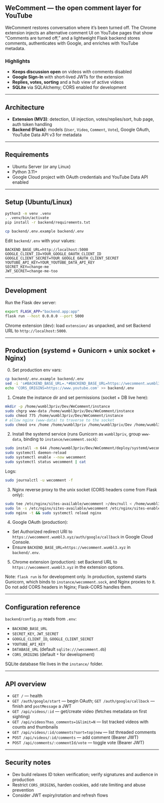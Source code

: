 ## WeComment — the open comment layer for YouTube

WeComment restores conversation where it’s been turned off. The Chrome extension injects an alternative comment UI on YouTube pages that show “Comments are turned off,” and a lightweight Flask backend stores comments, authenticates with Google, and enriches with YouTube metadata.

### Highlights

- **Keeps discussion open** on videos with comments disabled
- **Google Sign‑In** with short‑lived JWTs for the extension
- **Replies, votes, sorting** and a hub view of active videos
- **SQLite** via SQLAlchemy; CORS enabled for development

---

## Architecture

- **Extension (MV3)**: detection, UI injection, votes/replies/sort, hub page, auth token handling
- **Backend (Flask)**: models (`User`, `Video`, `Comment`, `Vote`), Google OAuth, YouTube Data API v3 for metadata

---

## Requirements

- Ubuntu Server (or any Linux)
- Python 3.11+
- Google Cloud project with OAuth credentials and YouTube Data API enabled

---

## Setup (Ubuntu/Linux)

```bash
python3 -m venv .venv
. .venv/bin/activate
pip install -r backend/requirements.txt

cp backend/.env.example backend/.env
```

Edit `backend/.env` with your values:

```env
BACKEND_BASE_URL=http://localhost:5000
GOOGLE_CLIENT_ID=YOUR_GOOGLE_OAUTH_CLIENT_ID
GOOGLE_CLIENT_SECRET=YOUR_GOOGLE_OAUTH_CLIENT_SECRET
YOUTUBE_API_KEY=YOUR_YOUTUBE_DATA_API_KEY
SECRET_KEY=change-me
JWT_SECRET=change-me-too
```

---

## Development

Run the Flask dev server:

```bash
export FLASK_APP="backend.app:app"
flask run --host 0.0.0.0 --port 5000
```

Chrome extension (dev): load `extension/` as unpacked, and set Backend URL to `http://localhost:5000`.

---

## Production (systemd + Gunicorn + unix socket + Nginx)

0) Set production env vars:

```bash
cp backend/.env.example backend/.env
sed -i 's#BACKEND_BASE_URL=.*#BACKEND_BASE_URL=https://wecomment.wumbl3.xyz#' backend/.env
echo 'CORS_ORIGINS=https://www.youtube.com' >> backend/.env
```

1) Create the instance dir and set permissions (socket + DB live here):

```bash
mkdir -p /home/wumbl3priv/Dev/WeComment/instance
sudo chgrp www-data /home/wumbl3priv/Dev/WeComment/instance
sudo chmod 775 /home/wumbl3priv/Dev/WeComment/instance
# allow nginx (www-data) to traverse to the socket
sudo chmod o+x /home /home/wumbl3priv /home/wumbl3priv/Dev /home/wumbl3priv/Dev/WeComment
```

2) Install the systemd service (runs Gunicorn as `wumbl3priv`, group `www-data`, binding to `instance/wecomment.sock`):

```bash
sudo install -m 644 /home/wumbl3priv/Dev/WeComment/deploy/systemd/wecomment.service /etc/systemd/system/wecomment.service
sudo systemctl daemon-reload
sudo systemctl enable --now wecomment
sudo systemctl status wecomment | cat
```

Logs:

```bash
sudo journalctl -u wecomment -f
```

3) Nginx reverse proxy to the unix socket (CORS headers come from Flask only):

```bash
sudo tee /etc/nginx/sites-available/wecomment >/dev/null < /home/wumbl3priv/Dev/WeComment/deploy/nginx/wecomment.conf
sudo ln -s /etc/nginx/sites-available/wecomment /etc/nginx/sites-enabled/wecomment || true
sudo nginx -t && sudo systemctl reload nginx
```

4) Google OAuth (production):

- Set Authorized redirect URI to `https://wecomment.wumbl3.xyz/auth/google/callback` in Google Cloud Console.
- Ensure `BACKEND_BASE_URL=https://wecomment.wumbl3.xyz` in `backend/.env`.

5) Chrome extension (production): set Backend URL to `https://wecomment.wumbl3.xyz` in the extension options.

Note: `flask run` is for development only. In production, systemd starts Gunicorn, which binds to `instance/wecomment.sock`, and Nginx proxies to it. Do not add CORS headers in Nginx; Flask-CORS handles them.

---

## Configuration reference

`backend/config.py` reads from `.env`:

- `BACKEND_BASE_URL`
- `SECRET_KEY`, `JWT_SECRET`
- `GOOGLE_CLIENT_ID`, `GOOGLE_CLIENT_SECRET`
- `YOUTUBE_API_KEY`
- `DATABASE_URL` (default `sqlite:///wecomment.db`)
- `CORS_ORIGINS` (default `*` for development)

SQLite database file lives in the `instance/` folder.

---

## API overview

- `GET /` — health
- `GET /auth/google/start` — begin OAuth; `GET /auth/google/callback` — finish and `postMessage` a JWT
- `GET /api/videos/:id` — get/create video (fetches metadata on first sighting)
- `GET /api/videos?has_comments=1&limit=N` — list tracked videos with counts and thumbnails
- `GET /api/videos/:id/comments?sort=top|new` — list threaded comments
- `POST /api/videos/:id/comments` — add comment (Bearer JWT)
- `POST /api/comments/:commentId/vote` — toggle vote (Bearer JWT)

---

## Security notes

- Dev build relaxes ID token verification; verify signatures and audience in production
- Restrict `CORS_ORIGINS`, harden cookies, add rate limiting and abuse prevention
- Consider JWT expiry/rotation and refresh flows

